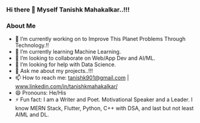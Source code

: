 ### Hi there 👋 Myself Tanishk Mahakalkar..!!!

<!--
**Tanishk901/Tanishk901** is a ✨ _special_ ✨ repository because its `README.md` (this file) appears on your GitHub profile.

Here are some ideas to get you started:

- 🔭 I’m currently working on to Improve This Planet Problems Through Technology.
- 🌱 I’m currently learning Machine Learning.
- 👯 I’m looking to collaborate on Web/App Dev and AI/ML.
- 🤔 I’m looking for help with Data Science.
- 💬 Ask me about my projects..!!!
- 📫 How to reach me: tanishk901@gmail.com
- 😄 Pronouns: He/His
- ⚡ Fun fact: I am a Writer and Poet. Motivational Speaker and a Leader. I know MERN Stack, Flutter, Python, C++ with DSA, and last but not least AIML and DL.
-->
### About Me

- 🔭 I’m currently working on to Improve This Planet Problems Through Technology.!!
- 🌱 I’m currently learning Machine Learning.
- 👯 I’m looking to collaborate on Web/App Dev and AI/ML.
- 🤔 I’m looking for help with Data Science.
- 💬 Ask me about my projects..!!!
- 📫 How to reach me: tanishk901@gmail.com | www.linkedin.com/in/tanishkmahakalkar/ 
- 😄 Pronouns: He/His
- ⚡ Fun fact: I am a Writer and Poet. Motivational Speaker and a Leader. I know MERN Stack, Flutter, Python, C++ with DSA, and last but not least AIML and DL.
